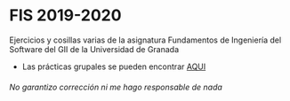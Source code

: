 # FIS 2019-2020
Ejercicios y cosillas varias de la asignatura Fundamentos de Ingeniería del Software del GII de la Universidad de Granada

- Las prácticas grupales se pueden encontrar [AQUI](https://github.com/Groctel/FIS-1920)


###### No garantizo corrección ni me hago responsable de nada

